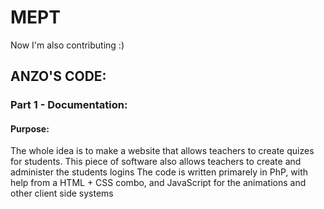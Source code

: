 # MEPT
Now I'm also contributing :)



## ANZO'S CODE:
### Part 1 - Documentation:
#### Purpose:
The whole idea is to make a website that allows teachers to create quizes for students. This piece of software also allows teachers to create and administer the students logins
The code is written primarely in PhP, with help from a HTML + CSS combo, and JavaScript for the animations and other client side systems
